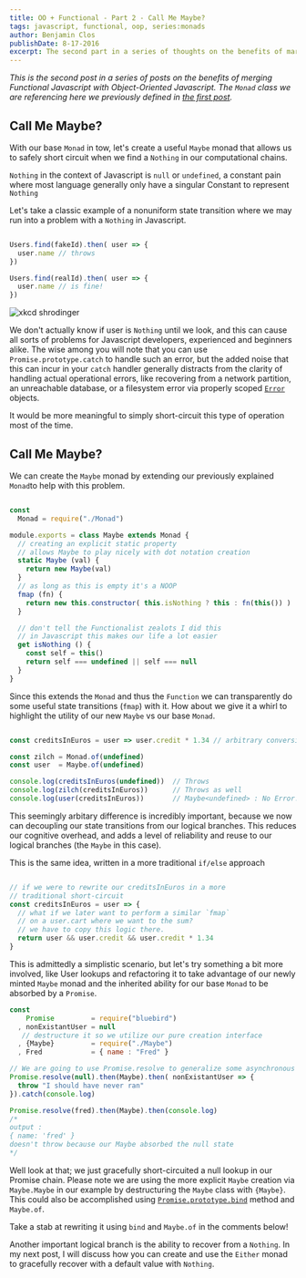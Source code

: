 ```yaml
---
title: OO + Functional - Part 2 - Call Me Maybe?
tags: javascript, functional, oop, series:monads
author: Benjamin Clos
publishDate: 8-17-2016
excerpt: The second part in a series of thoughts on the benefits of marrying Functional and OOP principles, focusing on extending the Monad as a Maybe.
---
```


*This is the second post in a series of posts on the benefits of merging Functional Javascript with Object-Oriented Javascript.  The `Monad` class we are referencing here we previously defined in [the first post](/blog/better-together-part-1-monad/).*

## Call Me Maybe?

With our base `Monad` in tow, let's create a useful `Maybe` monad that allows us to safely short circuit when we find a `Nothing` in our computational chains.

`Nothing` in the context of Javascript is `null` or `undefined`, a constant pain where most language generally only have a singular Constant to represent `Nothing`

Let's take a classic example of a nonuniform state transition where we may run into a problem with a `Nothing` in Javascript.

```javascript

Users.find(fakeId).then( user => {
  user.name // throws
})

Users.find(realId).then( user => {
  user.name // is fine!
})

```

![xkcd shrodinger](http://imgs.xkcd.com/comics/schrodinger.jpg)

We don't actually know if user is `Nothing` until we look, and this can cause all sorts of problems for Javascript developers, experienced and beginners alike.  The wise among you will note that you can use `Promise.prototype.catch` to handle such an error, but the added noise that this can incur in your `catch` handler generally distracts from the clarity of handling actual operational errors, like recovering from a network partition, an unreachable database, or a filesystem error via properly scoped [`Error`](http://bluebirdjs.com/docs/api/catch.html#filtered-catch) objects.

It would be more meaningful to simply short-circuit this type of operation most of the time.

## Call Me Maybe?

We can create the `Maybe` monad by extending our previously explained `Monad`to help with this problem.


```javascript

const
  Monad = require("./Monad")

module.exports = class Maybe extends Monad {
  // creating an explicit static property
  // allows Maybe to play nicely with dot notation creation
  static Maybe (val) {
    return new Maybe(val)
  }
  // as long as this is empty it's a NOOP
  fmap (fn) {
    return new this.constructor( this.isNothing ? this : fn(this()) )
  }

  // don't tell the Functionalist zealots I did this
  // in Javascript this makes our life a lot easier
  get isNothing () {
    const self = this()
    return self === undefined || self === null
  }
}

```

Since this extends the `Monad` and thus the `Function` we can transparently do some useful state transitions (`fmap`) with it. How about we give it a whirl to highlight the utility of our new `Maybe` vs our base `Monad`.


```javascript

const creditsInEuros = user => user.credit * 1.34 // arbitrary conversion rate

const zilch = Monad.of(undefined)
const user  = Maybe.of(undefined)

console.log(creditsInEuros(undefined))  // Throws
console.log(zilch(creditsInEuros))      // Throws as well
console.log(user(creditsInEuros))       // Maybe<undefined> : No Error!

```

This seemingly arbitary difference is incredibly important, because we now can decoupling our state transitions from our logical branches. This reduces our cognitive overhead, and adds a level of reliability and reuse to our logical branches (the `Maybe` in this case).  

This is the same idea, written in a more traditional `if/else` approach

```javascript

// if we were to rewrite our creditsInEuros in a more
// traditional short-circuit
const creditsInEuros = user => {
  // what if we later want to perform a similar `fmap`
  // on a user.cart where we want to the sum?
  // we have to copy this logic there.
  return user && user.credit && user.credit * 1.34
}

```

This is admittedly a simplistic scenario, but let's try something a bit more involved, like User lookups and refactoring it to take advantage of our newly minted `Maybe` monad and the inherited ability for our base `Monad` to be absorbed by a `Promise`.

```javascript
const 
    Promise         = require("bluebird")
  , nonExistantUser = null
   // destructure it so we utilize our pure creation interface
  , {Maybe}         = require("./Maybe")
  , Fred            = { name : "Fred" }

// We are going to use Promise.resolve to generalize some asynchronous lookup
Promise.resolve(null).then(Maybe).then( nonExistantUser => {
  throw "I should have never ran"
}).catch(console.log)

Promise.resolve(fred).then(Maybe).then(console.log)
/*
output :
{ name: 'fred' }
doesn't throw because our Maybe absorbed the null state 
*/

```

Well look at that; we just gracefully short-circuited a null lookup in our Promise chain.  Please note we are using the more explicit `Maybe` creation via `Maybe.Maybe` in our example by destructuring the `Maybe` class with `{Maybe}`.  This could also be accomplished using [`Promise.prototype.bind`](http://bluebirdjs.com/docs/api/promise.bind.html) method and `Maybe.of`.

Take a stab at rewriting it using `bind` and `Maybe.of` in the comments below!

Another important logical branch is the ability to recover from a `Nothing`.
In my next post, I will discuss how you can create and use the `Either` monad to gracefully recover with a default value with `Nothing`.

